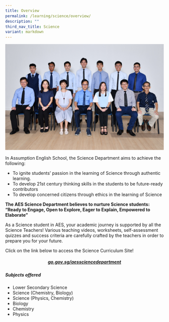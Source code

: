 ```yaml
---
title: Overview
permalink: /learning/science/overview/
description: ""
third_nav_title: Science
variant: markdown
---
```

![Science](/images/22_science_department___Copy.JPG)

In Assumption English School, the Science Department aims to achieve the following:  

*   To ignite students’ passion in the learning of Science through authentic learning.
*   To develop 21st&nbsp;century thinking skills in the students to be future-ready contributors
*   To develop concerned citizens through ethics in the learning of Science

  

**The AES Science Department believes to nurture Science students:** <br>
**“Ready to Engage, Open to Explore, Eager to Explain, Empowered to Elaborate”**

  

As a Science student in AES, your academic journey is supported by all the Science Teachers! Various teaching videos, worksheets, self-assessment quizzes and success criteria are carefully crafted by the teachers in order to prepare you for your future.

Click on the link below to access the Science Curriculum Site!

<h5 style="text-align:center;"><a href="http://go.gov.sg/aessciencedepartment">go.gov.sg/aessciencedepartment</a></h5>


##### **Subjects offered**
* Lower Secondary Science<br>
* Science (Chemistry, Biology)<br>
* Science (Physics, Chemistry)<br>
* Biology<br>
* Chemistry<br>
* Physics